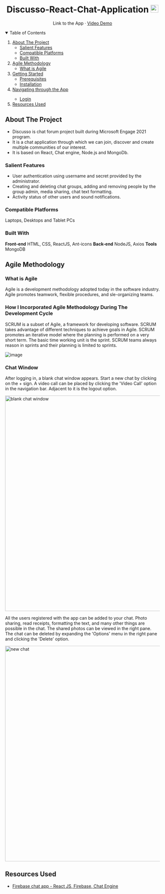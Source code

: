 <h1 align="center">Discusso-React-Chat-Application
  <img src="https://upload.wikimedia.org/wikipedia/commons/thumb/4/44/Microsoft_logo.svg/480px-Microsoft_logo.svg.png" alt="Logo" width="25" height="25">
</h1>

<p align="center">
 <a target="_blank"https://discusso-chat.herokuapp.com/">Link to the App</a>
    ·
 <a target="_blank" href="https://www.youtube.com/watch?v=H88fwQiTvNE">Video Demo</a>
</p>
    
<!-- TABLE OF CONTENTS -->
<details open="open">
  <summary>Table of Contents</summary>
  <ol>
    <li>
      <a href="#about-the-project">About The Project</a>
      <ul>
        <li><a href="#salient-features">Salient Features</a></li>
        <li><a href="#compatible-platforms">Compatible Platforms</a></li>
        <li><a href="#built-with">Built With</a></li>
      </ul>
    </li>
    <li>
      <a href="#agile-methodology">Agile Methodology</a>
      <ul>
        <li><a href="#what-is-agile">What is Agile</a></li>
       </ul>
    </li>
    <li>
      <a href="#getting-started">Getting Started</a>
      <ul>
        <li><a href="#prerequisites">Prerequisites</a></li>
        <li><a href="#installation">Installation</a></li>
      </ul>
    </li>
    <li><a href="#navigating-through-the-app">Navigating through the App</a></li><ul>
        <li><a href="#login">Login</a></li>
      </ul>
    <li><a href="#resources-used">Resources Used</a></li>
  </ol>
</details>

<!-- ABOUT THE PROJECT -->

## About The Project
* Discusso is chat forum project built during Microsoft Engage 2021 program. 
* It is a chat application through which we can join, discover and create multiple communities of our interest.
* It is based on React, Chat engine, Node.js and MongoDb.

### Salient Features
* User authentication using username and secret provided by the administrator.
* Creating and deleting chat groups, adding and removing people by the group admin, media sharing, chat text formatting.
* Activity status of other users and sound notifications.

### Compatible Platforms
Laptops, Desktops and Tablet PCs

### Built With

**Front-end**     HTML, CSS, ReactJS, Ant-icons
**Back-end**      NodeJS, Axios
**Tools**         MongoDB

<!-- AGILE METHODOLOGY -->
## Agile Methodology

### What is Agile

Agile is a development methodology adopted today in the software industry. Agile promotes teamwork, flexible procedures, and sle-organizing teams.

### How I Incorporated Agile Methodology During The Development Cycle

SCRUM is a subset of Agile, a framework for developing software. SCRUM takes advantage of different techniques to achieve goals in Agile. SCRUM promotes an iterative model where the planning is performed on a very short term. The basic time working unit is the sprint. SCRUM teams always reason in sprints and their planning is limited to sprints.



![image](https://user-images.githubusercontent.com/74626927/143611016-5e7f053a-d311-46ae-a625-91691c952ce1.png)


<!-- INSTALLATIONS -->



### Chat Window

After logging in, a blank chat window appears. Start a new chat by clicking on the + sign. A video call can be placed by clicking the 'Video Call' option in the navigation bar. Adjacent to it is the logout option.

<img src="Images/Blank-Chat-Window.png" alt="blank chat window" width="700"/>

All the users registered with the app can be added to your chat. Photo sharing, read receipts, formatting the text, and many other things are possible in the chat. The shared photos can be viewed in the right pane. The chat can be deleted by expanding the 'Options' menu in the right pane and clicking the 'Delete' option.

<img src="Images/New-Chat.png" alt="new chat" width="700"/>



## Resources Used
* [Firebase chat app - React JS, Firebase, Chat Engine](https://youtu.be/Bv9Js3QLOLY)
